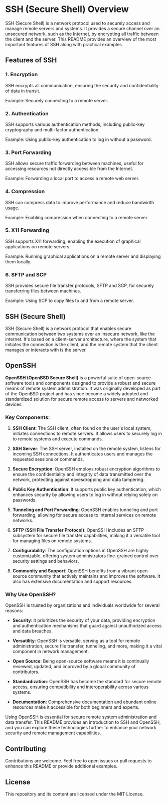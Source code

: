 # SSH (Secure Shell) Overview

SSH (Secure Shell) is a network protocol used to securely access and manage remote servers and systems. It provides a secure channel over an unsecured network, such as the Internet, by encrypting all traffic between the client and the server. This README provides an overview of the most important features of SSH along with practical examples.

## Features of SSH

### 1. Encryption

SSH encrypts all communication, ensuring the security and confidentiality of data in transit.

Example: Securely connecting to a remote server.

### 2. Authentication

SSH supports various authentication methods, including public-key cryptography and multi-factor authentication.

Example: Using public-key authentication to log in without a password.

### 3. Port Forwarding

SSH allows secure traffic forwarding between machines, useful for accessing resources not directly accessible from the Internet.

Example: Forwarding a local port to access a remote web server.

### 4. Compression

SSH can compress data to improve performance and reduce bandwidth usage.

Example: Enabling compression when connecting to a remote server.

### 5. X11 Forwarding

SSH supports X11 forwarding, enabling the execution of graphical applications on remote servers.

Example: Running graphical applications on a remote server and displaying them locally.

### 6. SFTP and SCP

SSH provides secure file transfer protocols, SFTP and SCP, for securely transferring files between machines.

Example: Using SCP to copy files to and from a remote server.

## SSH (Secure Shell)

SSH (Secure Shell) is a network protocol that enables secure communication between two systems over an insecure network, like the internet. It's based on a client-server architecture, where the system that initiates the connection is the client, and the remote system that the client manages or interacts with is the server.

## OpenSSH

**OpenSSH (OpenBSD Secure Shell)** is a powerful suite of open-source software tools and components designed to provide a robust and secure means of remote system administration. It was originally developed as part of the OpenBSD project and has since become a widely adopted and standardized solution for secure remote access to servers and networked devices.

### Key Components:

1. **SSH Client**: The SSH client, often found on the user's local system, initiates connections to remote servers. It allows users to securely log in to remote systems and execute commands.

2. **SSH Server**: The SSH server, installed on the remote system, listens for incoming SSH connections. It authenticates users and manages the requested sessions or commands.

3. **Secure Encryption**: OpenSSH employs robust encryption algorithms to ensure the confidentiality and integrity of data transmitted over the network, protecting against eavesdropping and data tampering.

4. **Public Key Authentication**: It supports public key authentication, which enhances security by allowing users to log in without relying solely on passwords.

5. **Tunneling and Port Forwarding**: OpenSSH enables tunneling and port forwarding, allowing for secure access to internal services on remote networks.

6. **SFTP (SSH File Transfer Protocol)**: OpenSSH includes an SFTP subsystem for secure file transfer capabilities, making it a versatile tool for managing files on remote systems.

7. **Configurability**: The configuration options in OpenSSH are highly customizable, offering system administrators fine-grained control over security settings and behaviors.

8. **Community and Support**: OpenSSH benefits from a vibrant open-source community that actively maintains and improves the software. It also has extensive documentation and support resources.

### Why Use OpenSSH?

OpenSSH is trusted by organizations and individuals worldwide for several reasons:

- **Security**: It prioritizes the security of your data, providing encryption and authentication mechanisms that guard against unauthorized access and data breaches.

- **Versatility**: OpenSSH is versatile, serving as a tool for remote administration, secure file transfer, tunneling, and more, making it a vital component in network management.

- **Open Source**: Being open-source software means it is continually reviewed, updated, and improved by a global community of contributors.

- **Standardization**: OpenSSH has become the standard for secure remote access, ensuring compatibility and interoperability across various systems.

- **Documentation**: Comprehensive documentation and abundant online resources make it accessible for both beginners and experts.

Using OpenSSH is essential for secure remote system administration and data transfer. This README provides an introduction to SSH and OpenSSH, and you can explore these technologies further to enhance your network security and remote management capabilities.

## Contributing

Contributions are welcome. Feel free to open issues or pull requests to enhance this README or provide additional examples.

## License

This repository and its content are licensed under the MIT License.
